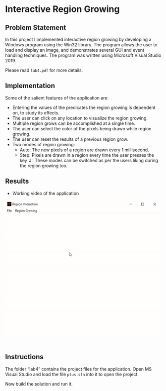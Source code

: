 # Interactive Region Growing

## Problem Statement
In this project I implemented interactive region growing by developing a Windows program using the Win32 library. The program allows the user to load and display an image, and demonstrates several GUI and event handling techniques. The program was written using Microsoft Visual Studio 2019.

Please read `lab4.pdf` for more details.

## Implementation
Some of the salient features of the application are:
- Entering the values of the predicates the region growing is dependent on, to study its effects.
- The user can click on any location to visualize the region growing.
- Multiple region grows can be accomplished at a single time.
- The user can select the color of the pixels being drawn while region growing.
- The user can reset the results of a previous region grow.
- Two modes of region growing:
    - Auto: The new pixels of a region are drawn every 1 millisecond.
    - Step: Pixels are drawn in a region every time the user presses the key 'J'. These modes can be switched as per the users liking during the region growing too.
    
## Results
- Working video of the application
<p float="left">
  <img src="https://github.com/srivas18/ECE6310-Introduction-to-Computer-Vision/blob/master/Lab4-Region%20Interaction/result.gif" width="500" />
</p>

## Instructions
The folder “lab4” contains the project files for the application. Open MS Visual Studio and load the file `plus.sln` into it to open the project.

Now build the solution and run it.